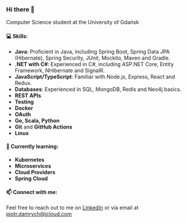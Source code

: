 ### Hi there 👋 
Computer Science student at the University of Gdańsk

#### 💻 Skills:
- **Java**: Proficient in Java, including Spring Boot, Spring Data JPA (Hibernate), Spring Security, JUnit, Mockito, Maven and Gradle.
- **.NET with C#**: Experienced in C#, including ASP.NET Core, Entity Framework, NHibernate and SignalR.
- **JavaScript/TypeScript**: Familiar with Node.js, Express, React and Redux.
- **Databases**: Experienced in SQL, MongoDB, Redis and Neo4j basics.
- **REST APIs**
- **Testing**
- **Docker**
- **OAuth**
- **Go, Scala, Python**
- **Git** and **GitHub Actions**
- **Linux**
  
#### 🌱 Currently learning:
- **Kubernetes**
- **Microservices**
- **Cloud Providers**
- **Spring Cloud**

#### 📫 Connect with me:
Feel free to reach out to me on [LinkedIn](https://www.linkedin.com/in/piotr-damrych-146a1421a/) or via email at piotr.damrych@icloud.com

<!--
**piotrd22/piotrd22** is a ✨ _special_ ✨ repository because its `README.md` (this file) appears on your GitHub profile.

Here are some ideas to get you started:

- 🔭 I’m currently working on ...
- 🌱 I’m currently learning ...
- 👯 I’m looking to collaborate on ...
- 🤔 I’m looking for help with ...
- 💬 Ask me about ...
- 📫 How to reach me: ...
- 😄 Pronouns: ...
- ⚡ Fun fact: ...
-->
